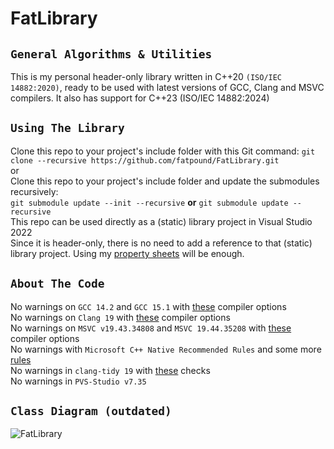 # FatLibrary

`General Algorithms & Utilities`
--------------------------------
This is my personal header-only library written in C++20 `(ISO/IEC 14882:2020)`, ready to be used with latest versions of GCC, Clang and MSVC compilers.
It also has support for C++23 (ISO/IEC 14882:2024)

`Using The Library`
-------------------
Clone this repo to your project's include folder with this Git command: `git clone --recursive https://github.com/fatpound/FatLibrary.git`\
or\
Clone this repo to your project's include folder and update the submodules recursively:\
`git submodule update --init --recursive` **or** `git submodule update --recursive
`\
This repo can be used directly as a (static) library project in Visual Studio 2022\
Since it is header-only, there is no need to add a reference to that (static) library project. Using my [property sheets](https://github.com/fatpound/FatProps) will be enough.

`About The Code`
----------------
No warnings on `GCC 14.2` and `GCC 15.1` with [these](https://github.com/fatpound/CxxMade/blob/main/CompileOptions.cmake#L17-L56) compiler options\
No warnings on `Clang 19` with [these](https://github.com/fatpound/CxxMade/blob/main/CompileOptions.cmake#L58-L101) compiler options\
No warnings on `MSVC v19.43.34808` and `MSVC 19.44.35208` with [these](https://github.com/fatpound/CxxMade/blob/main/CompileOptions.cmake#L132-L209) compiler options\
No warnings with `Microsoft C++ Native Recommended Rules` and some more [rules](https://github.com/fatpound/FatLibrary/blob/main/_misc/FatRules.ruleset)\
No warnings in `clang-tidy 19` with [these](https://github.com/fatpound/CxxMade/blob/main/.clang-tidy) checks\
No warnings in `PVS-Studio v7.35`

`Class Diagram (outdated)`
--------------------------
![FatLibrary](https://github.com/user-attachments/assets/8ad721e9-1bb9-4d4e-a1db-6aec472766eb)
